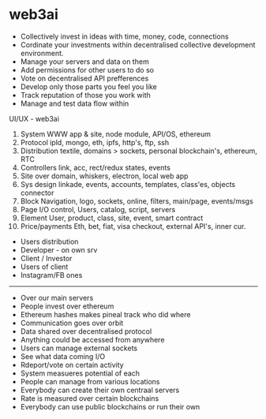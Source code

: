 # web3ai
* Collectively invest in ideas with time, money, code, connections
* Cordinate your investments within decentralised collective development environment.
* Manage your servers and data on them
* Add permissions for other users to do so
* Vote on decentralised API prefferences
* Develop only those parts you feel you like
* Track reputation of those you work with
* Manage and test data flow within

UI/UX - web3ai
1. System
WWW app & site, node module, API/OS, ethereum
2. Protocol
ipld, mongo, eth, ipfs, http's, ftp, ssh
3. Distribution
textile, domains > sockets, personal blockchain's, ethereum, RTC
4. Controllers
link, acc, rect/redux states, events
5. Site
over domain, whiskers, electron, local web app
6. Sys design
linkade, events, accounts, templates, class'es, objects connector
7. Block
Navigation, logo, sockets, online, filters, main/page, events/msgs
8. Page
I/O control, Users, catalog, script, servers
9. Element
User, product, class, site, event, smart contract
10. Price/payments
Eth, bet, fiat, visa checkout, external API's, inner cur. 


* Users distribution
* Developer - on own srv
* Client / Investor
* Users of client
* Instagram/FB ones 

---

* Over our main servers
* People invest over ethereum
* Ethereum hashes makes pineal track who did where
* Communication goes over orbit
* Data shared over decentralised protocol
* Anything could be accessed from anywhere
* Users can manage external sockets
* See what data coming I/O
* Rdeport/vote on certain activity
* System measueres potential of each
* People can manage from various locations
* Everybody can create their own centraal servers
* Rate is measured over certain blockchains
* Everybody can use public blockchains or run their own
